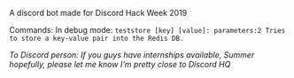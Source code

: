 A discord bot made for Discord Hack Week 2019

Commands:
    In debug mode:
    ```
    teststore [key] [value]: parameters:2 Tries to store a key-value pair into the Redis DB.
    ```


*To Discord person: If you guys have internships available, Summer hopefully, please let me know* 
*I'm pretty close to Discord HQ*
